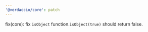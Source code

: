 ```yaml
---
'@verdaccio/core': patch
---
```


fix(core): fix `isObject` function.`isObject(true)` should return false.
